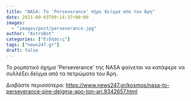 ```yaml
---
title: "NASA: Το 'Perseverance' πήρε δείγμα από τον Άρη"
date: 2021-09-03T09:14:37+00:00
images:
  - "images/post/perseverance.jpg"
author: "AstroBot"
categories: ["Ειδήσεις"]
tags: ["news247.gr"]
draft: false
---
```


Το ρομποτικό όχημα 'Perseverance' της NASA φαίνεται να κατάφερε να συλλέξει δείγμα από τα πετρώματα του Άρη.

Διαβάστε περισσότερα: https://www.news247.gr/kosmos/nasa-to-perseverance-pire-deigma-apo-ton-ari.9342657.html
